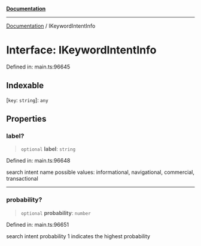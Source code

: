 [**Documentation**](../README.md)

***

[Documentation](../README.md) / IKeywordIntentInfo

# Interface: IKeywordIntentInfo

Defined in: main.ts:96645

## Indexable

\[`key`: `string`\]: `any`

## Properties

### label?

> `optional` **label**: `string`

Defined in: main.ts:96648

search intent name
possible values: informational, navigational, commercial, transactional

***

### probability?

> `optional` **probability**: `number`

Defined in: main.ts:96651

search intent probability
1 indicates the highest probability
